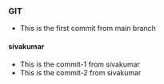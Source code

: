 ### GIT
* This is the first commit from main branch

#### sivakumar
* This is the commit-1 from sivakumar
* This is the commit-2 from sivakumar
